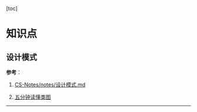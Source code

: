 [toc]

# 知识点

## 设计模式

**参考**：

1. [CS-Notes/notes/设计模式.md](https://github.com/CyC2018/CS-Notes/blob/master/notes/%E8%AE%BE%E8%AE%A1%E6%A8%A1%E5%BC%8F.md)

2. [五分钟读懂类图](https://www.jianshu.com/p/1178ec9f2007)

---
